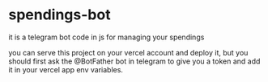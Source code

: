 # spendings-bot
it is a telegram bot code in js for managing your spendings

you can serve this project on your vercel account and deploy it, but you should first ask the @BotFather bot in telegram to give you a token and add it in your vercel app env variables.
